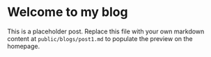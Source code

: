 # Welcome to my blog

This is a placeholder post. Replace this file with your own markdown content at `public/blogs/post1.md` to populate the preview on the homepage.
